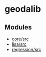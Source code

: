 # geodalib

## Modules

- [core/src](core/src/index.md)
- [lisa/src](lisa/src/index.md)
- [regression/src](regression/src/index.md)
